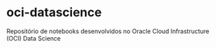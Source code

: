 # oci-datascience
Repositório de notebooks desenvolvidos no Oracle Cloud Infrastructure (OCI) Data Science 
